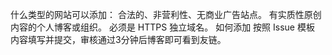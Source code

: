 什么类型的网站可以添加：
合法的、非营利性、无商业广告站点。
有实质性原创内容的个人博客或组织。
必须是 HTTPS 独立域名。
如何添加
按照 Issue 模板 内容填写并提交，审核通过3分钟后博客即可看到友链。
